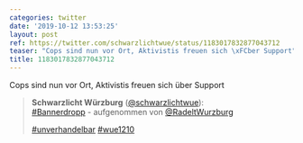 ```yaml
---
categories: twitter
date: '2019-10-12 13:53:25'
layout: post
ref: https://twitter.com/schwarzlichtwue/status/1183017832877043712
teaser: "Cops sind nun vor Ort, Aktivistis freuen sich \xFCber Support"
title: 1183017832877043712
---
```

Cops sind nun vor Ort, Aktivistis freuen sich über Support
> <b>Schwarzlicht Würzburg</b> ([@schwarzlichtwue](https://twitter.com/schwarzlichtwue)):  
>[#Bannerdropp](/t/bannerdropp) - aufgenommen von [@RadeltWurzburg](https://twitter.com/RadeltWurzburg)   
>  
>[#unverhandelbar](/t/unverhandelbar) [#wue1210](/t/wue1210)   

